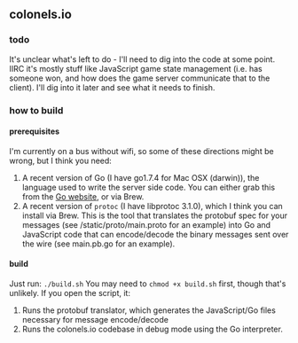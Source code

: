 ## colonels.io

### todo
It's unclear what's left to do - I'll need to dig into the code at some point. IIRC it's mostly stuff like
JavaScript game state management (i.e. has someone won, and how does the game server communicate that to the 
client). I'll dig into it later and see what it needs to finish.

### how to build

#### prerequisites
I'm currently on a bus without wifi, so some of these directions might be wrong, but I think you need:
1. A recent version of Go (I have go1.7.4 for Mac OSX (darwin)), the language used to write the server side 
code. You can either grab this from the [Go website](golang.org), or via Brew.
2. A recent version of `protoc` (I have libprotoc 3.1.0), which I think you can install via Brew. This is the 
tool that translates the protobuf spec for your messages (see /static/proto/main.proto for an example) into 
Go and JavaScript code that can encode/decode the binary messages sent over the wire (see main.pb.go for an 
example).

#### build
Just run:
``./build.sh``
You may need to `chmod +x build.sh` first, though that's unlikely. If you open the script, it:
1. Runs the protobuf translator, which generates the JavaScript/Go files necessary for message encode/decode
2. Runs the colonels.io codebase in debug mode using the Go interpreter.

